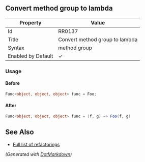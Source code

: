 ## Convert method group to lambda

| Property           | Value                          |
| ------------------ | ------------------------------ |
| Id                 | RR0137                         |
| Title              | Convert method group to lambda |
| Syntax             | method group                   |
| Enabled by Default | &#x2713;                       |

### Usage

#### Before

```csharp
Func<object, object, object> func = Foo;
```

#### After

```csharp
Func<object, object, object> func = (f, g) => Foo(f, g)
```

## See Also

* [Full list of refactorings](Refactorings.md)


*\(Generated with [DotMarkdown](http://github.com/JosefPihrt/DotMarkdown)\)*